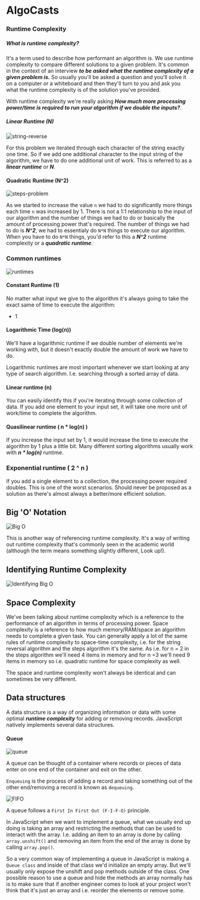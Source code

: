 # AlgoCasts

### Runtime Complexity

##### What is runtime complexity?

It's a term used to describe how performant an algorithm is. We use runtime complexity to compare different solutions to a given problem. It's common in the context of an interview _**to be asked what the runtime complexity of a given problem is.**_
So usually you'll be asked a question and you'll solve it on a computer or a whiteboard and then they'll turn to you and ask you what the runtime complexity is of the solution you've provided.

With runtime complexity we're really asking _**How much more processing power/time is required to run your algorithm if we double the inputs?**_.

##### Linear Runtime (N)

![string-reverse](https://user-images.githubusercontent.com/22747985/36342957-9f6147da-13fd-11e8-8a8e-0cce2b14bd3e.png)

For this problem we iterated through each character of the string exactly one time. So if we add one additional character to the input string of the algorithm, we have to do one additional unit of work. This is referred to as a _**linear runtime**_ or _**N**_.

#### Quadratic Runtime (N^2)

![steps-problem](https://user-images.githubusercontent.com/22747985/36343010-3a6f54f6-13fe-11e8-901e-005523faf626.png)

As we started to increase the value `n` we had to do significantly more things each time `n` was increased by 1. There is not a 1:1 relationship to the input of our algorithm and the number of things we had to do or basically the amount of processing power that's required. The number of things we had to do is _**N^2**_, we had to essentialy do `N*N` things to execute our algorithm. When you have to do `N*N` things, you'd refer to this a _**N^2**_ runtime complexity or a _**quadratic runtime**_.

### Common runtimes

![runtimes](https://user-images.githubusercontent.com/22747985/36343429-1cbc31a8-1404-11e8-9019-996ecff27378.png)

#### Constant Runtime (1)

No matter what input we give to the algorithm it's always going to take the exact same of time to execute the algorithm:

* 1

#### Logarithmic Time (log(n))

We'll have a logarithmic runtime if we double number of elements we're working with, but it doesn't exactly double the amount of work we have to do.

Logarithmic runtimes are most important whenever we start looking at any type of search algorithm. I.e. searching through a sorted array of data.

#### Linear runtime (n)

You can easily identify this if you're iterating through some collection of data. If you add one element to your input set, it will take one more unit of work/time to complete the algorithm.

#### Quasilinear runtime ( n \* log(n) )

If you increase the input set by 1, it would increase the time to execute the algorithm by 1 plus a little bit. Many different sorting algorithms usually work with _**n \* log(n)**_ runtime.

### Exponential runtime ( 2 ^ n )

If you add a single element to a collection, the processing power required doubles. This is one of the worst scenarios. Should never be proposed as a solution as there's almost always a better/more efficient solution.

## Big 'O' Notation

![Big O](https://user-images.githubusercontent.com/22747985/36344510-610a60aa-1413-11e8-87cf-26af905c2fba.png)

This is another way of referencing runtime complexity. It's a way of writing out runtime complexity that's commonly seen in the academic world (although the term means something slightly different, Look up!).

## Identifying Runtime Complexity

![Identifying Big O](https://user-images.githubusercontent.com/22747985/36344562-90053096-1414-11e8-8ad1-7fc556903ad5.png)

## Space Complexity

We've been talking about runtime complexity which is a reference to the performance of an algorithm in terms of processing power. Space complexity is a reference to how much memory/RAM/space an algorithm needs to complete a given task. You can generally apply a lot of the same rules of runtime complexity to space-time complexity, i.e. for the string reversal algorithm and the steps algorithm it's the same. As i.e. for n = 2 in the steps algorithm we'll need 4 items in memory and for n =3 we'll need 9 items in memory so i.e. quadratic runtime for space complexity as well.

The space and runtime complexity won't always be identical and can sometimes be very different.

## Data structures

A data structure is a way of organizing information or data with some optimal _**runtime complexity**_ for adding or removing records. JavaScript natively implements several data structures.

#### Queue

![queue](https://user-images.githubusercontent.com/22747985/36353478-f48c9932-14be-11e8-84c0-73b424f7c3c8.png)

A queue can be thought of a container where records or pieces of data enter on one end of the container and exit on the other.

`Enqueuing` is the process of adding a record and taking something out of the other end/removing a record is known as `dequeuing`.

![FIFO](https://user-images.githubusercontent.com/22747985/36353538-8d718842-14bf-11e8-9d21-b5ca67ebb16e.png)

A queue follows a `First In First Out (F-I-F-O)` principle.

In JavaScript when we want to implement a queue, what we usually end up doing is taking an array and restricting the methods that can be used to interact with the array. I.e. adding an item to an array is done by calling `array.unshift()` and removing an item from the end of the array is done by calling `array.pop()`.

So a very common way of implementing a queue in JavaScript is making a `Queue class` and inside of that class we'd initialize an empty array. But we'll usually only expose the unshift and pop methods outside of the class. One possible reason to use a queue and hide the methods an array normally has is to make sure that if another engineer comes to look at your project won't think that it's just an array and i.e. reorder the elements or remove some.
